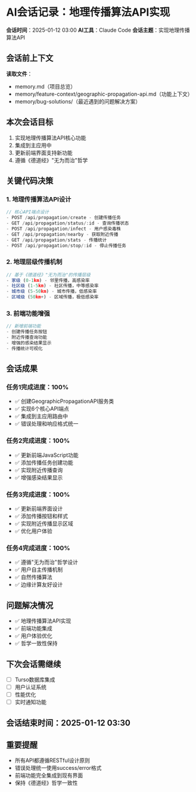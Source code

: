 # AI会话记录：地理传播算法API实现

**会话时间**：2025-01-12 03:00
**AI工具**：Claude Code
**会话主题**：实现地理传播算法API

## 会话前上下文
**读取文件**：
- memory.md（项目总览）
- memory/feature-context/geographic-propagation-api.md（功能上下文）
- memory/bug-solutions/（最近遇到的问题解决方案）

## 本次会话目标
1. 实现地理传播算法API核心功能
2. 集成到主应用中
3. 更新前端界面支持新功能
4. 遵循《德道经》"无为而治"哲学

## 关键代码决策

### 1. 地理传播算法API设计
```typescript
// 核心API端点设计
- POST /api/propagation/create - 创建传播任务
- GET /api/propagation/status/:id - 查询传播状态  
- POST /api/propagation/infect - 用户感染毒株
- GET /api/propagation/nearby - 获取附近传播
- GET /api/propagation/stats - 传播统计
- POST /api/propagation/stop/:id - 停止传播任务
```

### 2. 地理层级传播机制
```typescript
// 基于《德道经》"无为而治"的传播层级
- 家级 (0-1km) - 邻里传播，高感染率
- 社区级 (1-5km) - 社区传播，中等感染率  
- 城市级 (5-50km) - 城市传播，低感染率
- 区域级 (50km+) - 区域传播，极低感染率
```

### 3. 前端功能增强
```javascript
// 新增前端功能
- 创建传播任务按钮
- 附近传播查询功能
- 增强的感染结果显示
- 传播统计可视化
```

## 会话成果

### 任务1完成进度：100%
- ✅ 创建GeographicPropagationAPI服务类
- ✅ 实现6个核心API端点
- ✅ 集成到主应用路由中
- ✅ 错误处理和响应格式统一

### 任务2完成进度：100%
- ✅ 更新前端JavaScript功能
- ✅ 添加传播任务创建功能
- ✅ 实现附近传播查询
- ✅ 增强感染结果显示

### 任务3完成进度：100%
- ✅ 更新前端界面设计
- ✅ 添加传播按钮和样式
- ✅ 实现附近传播显示区域
- ✅ 优化用户体验

### 任务4完成进度：100%
- ✅ 遵循"无为而治"哲学设计
- ✅ 用户自主传播机制
- ✅ 自然传播算法
- ✅ 边缘计算友好设计

## 问题解决情况
- ✅ 地理传播算法API实现
- ✅ 前端功能集成
- ✅ 用户体验优化
- ✅ 哲学一致性保持

## 下次会话需继续
- [ ] Turso数据库集成
- [ ] 用户认证系统
- [ ] 性能优化
- [ ] 实时通知功能

## 会话结束时间：2025-01-12 03:30

## 重要提醒
- 所有API都遵循RESTful设计原则
- 错误处理统一使用success/error格式
- 前端功能完全集成到现有界面
- 保持《德道经》哲学一致性
